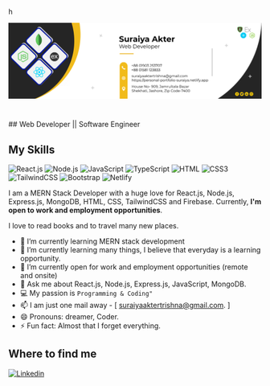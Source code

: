 h<div class="align-center">
<img src="./img/GitHubCover.png" alt="" />
</div>

<h1 class="align-center> Hi I'm Suraiya Akter <img src="https://user-images.githubusercontent.com/1303154/88677602-1635ba80-d120-11ea-84d8-d263ba5fc3c0.gif" width="28px" height="28px" alt="hi"></h1>
## Web Developer || Software Engineer

## My Skills

![React.js](https://img.shields.io/badge/React.js-0081CB?style=flat-square&logo=react&logoColor=61DAFB)
![Node.js](https://img.shields.io/badge/Node.js-43853D?style=flat-square&logo=node.js&logoColor=white)
![JavaScript](https://img.shields.io/badge/JavaScript-F7DF1E?style=flat-square&logo=javascript&logoColor=black)
![TypeScript](https://img.shields.io/badge/TypeScript-007ACC?style=flat-square&logo=typescript&logoColor=white)
![HTML](https://img.shields.io/badge/HTML5-E34F26?style=flat-square&logo=html5&logoColor=white)
![CSS3](https://img.shields.io/badge/CSS3-1572B6?style=flat-square&logo=css3&logoColor=white)
![TailwindCSS](https://img.shields.io/badge/Tailwind_CSS-38B2AC?style=flat-square&logo=tailwind-css&logoColor=white)
![Bootstrap](https://img.shields.io/badge/Bootstrap-563D7C?style=flat-square&logo=bootstrap&logoColor=white)
![Netlify](https://img.shields.io/badge/Netlify-00C7B7?style=flat-square&logo=netlify&logoColor=white)

I am a MERN Stack Developer with a huge love for React.js, Node.js, Express.js, MongoDB, HTML, CSS, TailwindCSS and Firebase. Currently, **I'm open to work and employment opportunities**.

I love to read books and to travel many new places.

- 🔭 I’m currently learning MERN stack development
- 🌱 I’m currently learning many things, I believe that everyday is a learning opportunity.
- 👯 I’m currently open for work and employment opportunities (remote and onsite)
- 💬 Ask me about React.js, Node.js, Express.js, JavaScript, MongoDB.
- :computer: My passion is `Programming & Coding"`
- 📫 I am just one mail away - [ suraiyaaktertrishna@gmail.com. ]
- 😄 Pronouns: dreamer, Coder.
- ⚡ Fun fact: Almost that I forget everything.

## Where to find me

[![Linkedin](https://img.shields.io/badge/LinkedIn-0077B5?style=flat-square&logo=linkedin&logoColor=white)](https://www.linkedin.com/in/suraiya-akter-trishna-150618241/) 
